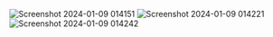 ![Screenshot 2024-01-09 014151](https://github.com/Chetan-Salunke/UniversityProject/assets/85216632/93c581e7-9e4d-4462-90cd-ddca4dd669f2)
![Screenshot 2024-01-09 014221](https://github.com/Chetan-Salunke/UniversityProject/assets/85216632/769d252e-f2ea-4e0f-ba12-3e434a6477db)
![Screenshot 2024-01-09 014242](https://github.com/Chetan-Salunke/UniversityProject/assets/85216632/65270d45-7cf1-40c5-9015-c561b88b91a2)
